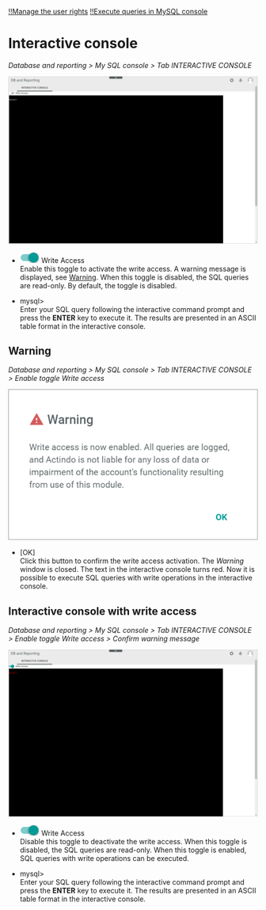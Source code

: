 [!!Manage the user rights](../Integration/05_ManageUserRights.md)
[!!Execute queries in MySQL console](../Operation/02_ExecuteQueriesMySQLConsole.md)

# Interactive console

*Database and reporting > My SQL console > Tab INTERACTIVE CONSOLE*

![Interactive console](../../Assets/Screenshots/DatabaseAndReporting/MySQLConsole/InteractiveConsole.png "[Interactive console]")

- ![Toggle](../../Assets/Icons/Toggle.png "[Toggle]") Write Access   
    Enable this toggle to activate the write access. A warning message is displayed, see [Warning](#warning). When this toggle is disabled, the SQL queries are read-only. By default, the toggle is disabled.

- mysql>  
    Enter your SQL query following the interactive command prompt and press the **ENTER** key to execute it. The results are presented in an ASCII table format in the interactive console.  



## Warning

*Database and reporting > My SQL console > Tab INTERACTIVE CONSOLE > Enable toggle Write access*

![Interactive console](../../Assets/Screenshots/DatabaseAndReporting/MySQLConsole/Warning.png "[Interactive console]")

- [OK]   
    Click this button to confirm the write access activation. The *Warning* window is closed. The text in the interactive console turns red. Now it is possible to execute SQL queries with write operations in the interactive console.



## Interactive console with write access

*Database and reporting > My SQL console > Tab INTERACTIVE CONSOLE > Enable toggle Write access > Confirm warning message*

![Interactive console write access](../../Assets/Screenshots/DatabaseAndReporting/MySQLConsole/InteractiveConsoleWriteAccess.png "[Interactive console write access]")

- ![Toggle](../../Assets/Icons/Toggle.png "[Toggle]") Write Access   
    Disable this toggle to deactivate the write access. When this toggle is disabled, the SQL queries are read-only. When this toggle is enabled, SQL queries with write operations can be executed.

- mysql>  
    Enter your SQL query following the interactive command prompt and press the **ENTER** key to execute it. The results are presented in an ASCII table format in the interactive console.  

